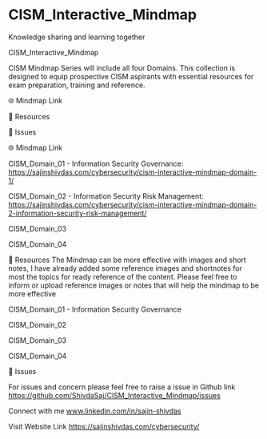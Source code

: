 # CISM_Interactive_Mindmap
Knowledge sharing and learning together

CISM_Interactive_Mindmap

CISM Mindmap Series will include all four Domains. This collection is designed to equip prospective CISM aspirants with essential resources for exam preparation, training and reference.

🌐 Mindmap Link

📖 Resources

👤 Issues



🌐 Mindmap Link

CISM_Domain_01 - Information Security Governance: https://sajinshivdas.com/cybersecurity/cism-interactive-mindmap-domain-1/

CISM_Domain_02 - Information Security Risk Management: https://sajinshivdas.com/cybersecurity/cism-interactive-mindmap-domain-2-information-security-risk-management/

CISM_Domain_03

CISM_Domain_04


📖 Resources
The Mindmap can be more effective with images and short notes, I have already added some reference images and shortnotes for most the topics for ready reference of the content. Please feel free to inform or upload reference images or notes that will help the mindmap to be more effective

CISM_Domain_01 - Information Security Governance

CISM_Domain_02

CISM_Domain_03

CISM_Domain_04


👤 Issues

For issues and concern please feel free to raise a issue in Github link https://github.com/ShivdaSaj/CISM_Interactive_Mindmap/issues

Connect with me www.linkedin.com/in/sajin-shivdas

Visit Website Link https://sajinshivdas.com/cybersecurity/
